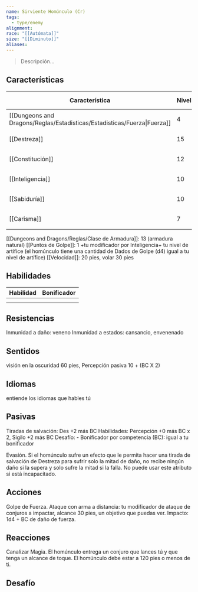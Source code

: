 ```yaml
---
name: Sirviente Homúnculo (Cr)
tags:
  - type/enemy
alignment: 
race: "[[Autómata]]"
size: "[[Diminuto]]"
aliases:
---
```

> Descripción...
## Características
| Característica                                                           | Nivel | Bonificador | Lanzar dado      |
| ------------------------------------------------------------------------ | ----- | ----------- | ---------------- |
| [[Dungeons and Dragons/Reglas/Estadisticas/Estadisticas/Fuerza\|Fuerza]] | 4     | -3          | `dice: 1d20 + 0` |
| [[Destreza]]                                                             | 15    | +2          | `dice: 1d20 + 0` |
| [[Constitución]]                                                         | 12    | +1          | `dice: 1d20 + 0` |
| [[Inteligencia]]                                                         | 10    | +0          | `dice: 1d20 + 0` |
| [[Sabiduría]]                                                            | 10    | +0          | `dice: 1d20 + 0` |
| [[Carisma]]                                                              | 7     | -2          | `dice: 1d20 + 0` |

[[Dungeons and Dragons/Reglas/Clase de Armadura]]: 13 (armadura natural)
[[Puntos de Golpe]]: 1 +tu modificador por Inteligencia+ tu nivel de artífice (el homúnculo tiene una cantidad de Dados de Golpe (d4) igual a tu nivel de artífice)
[[Velocidad]]: 20 pies, volar 30 pies
## Habilidades
| Habilidad | Bonificador |
| --------- | ----------- |
|           |             |
|           |             |
## Resistencias

Inmunidad a daño: veneno
Inmunidad a estados: cansancio, envenenado


## Sentidos

visión en la oscuridad 60 pies, Percepción pasiva 10 + (BC X 2)

## Idiomas

entiende los idiomas que hables tú

## Pasivas

Tiradas de salvación: Des +2 más BC
Habilidades: Percepción +0 más BC x 2, Sigilo +2 más BC
Desafío: - Bonificador por competencia (BC): igual a tu bonificador

Evasión. Si el homúnculo sufre un efecto que le permita hacer una tirada de salvación de Destreza para sufrir solo la mitad de daño, no recibe ningún daño si la supera y solo sufre la mitad si la falla. No puede usar este atributo si está incapacitado.

## Acciones

Golpe de Fuerza. Ataque con arma a distancia: tu modificador de ataque de conjuros a impactar, alcance 30 pies, un objetivo que puedas ver. Impacto: 1d4 + BC de daño de fuerza.

## Reacciones

Canalizar Magia. El homúnculo entrega un conjuro que lances tú y que tenga un alcance de toque. El homúnculo debe estar a 120 pies o menos de ti.

## Desafío

